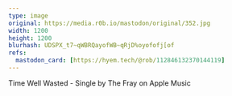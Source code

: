 ```yaml
---
type: image
original: https://media.r0b.io/mastodon/original/352.jpg
width: 1200
height: 1200
blurhash: UDSPX_t7~qWBRQayofWB~qRjD%oyofofj[of
refs:
  mastodon_card: [https://hyem.tech/@rob/112846132370144119]
---
```


Time Well Wasted - Single by The Fray on Apple Music
